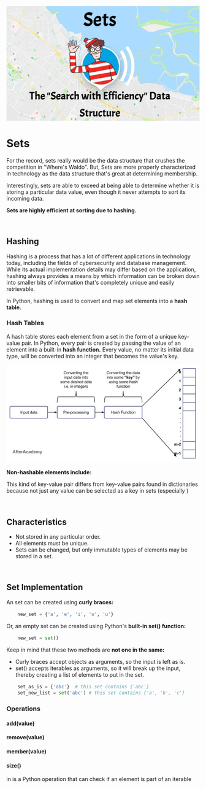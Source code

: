 ![Image of Waldo from "Where's Waldo"](../images/sets_intro.jpg)

# Sets
For the record, sets really would be the data structure that crushes the competition in "Where's Waldo". But, Sets are more properly characterized in technology as the data structure that's great at determining membership.
 
Interestingly, sets are able to exceed at being able to determine whether it is storing a particular data value, even though it never attempts to sort its incoming data.  

**Sets are highly efficient at sorting due to hashing.**

&nbsp;
## Hashing
Hashing is a process that has a lot of different applications in technology today, including the fields of cybersecurity and database management. While its actual implementation details may differ based on the application, hashing always provides a means by which information can be broken down into smaller bits of information that's completely unique and easily retrievable. 

In Python, hashing is used to convert and map set elements into a **hash table.** 

### Hash Tables
A hash table stores each element from a set in the form of a unique key-value pair. In Python, every pair is created by passing the value of an element into a built-in **hash function.** Every value, no matter its initial data type, will be converted into an integer that becomes the value's key. 

![Chart displaying the steps of the hashing process](../images/hashing_process.jpg)

**Non-hashable elements include:**


This kind of key-value pair differs from key-value pairs found in dictionaries because not just any value can be selected as a key in 
sets (especially )

&nbsp;
## Characteristics 
* Not stored in any particular order.
* All elements must be unique.
* Sets can be changed, but only immutable types of elements may be stored in a set.

&nbsp;
## Set Implementation
An set can be created using **curly braces:**

```python
    new_set = {'a', 'e', 'i', 'o', 'u'}
```

Or, an empty set can be created using Python's **built-in set() function:** 

```python
    new_set = set()
```

Keep in mind that these two methods are **not one in the same:**
* Curly braces accept objects as arguments, so the input is left as is.
* set() accepts iterables as arguments, so it will break up the input, 
thereby creating a list of elements to put in the set.

```python
    set_as_is = {'abc'}  # this set contains {'abc'}
    set_new_list = set('abc') # this set contains {'a', 'b', 'c'}
```

### Operations 

#### add(value)


#### remove(value)


#### member(value)


#### size()

in is a Python operation that can check if an element is part of an iterable

